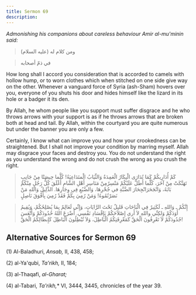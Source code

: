 ```yaml
---
title: Sermon 69
description: 
---
```


*Admonishing his companions about careless behaviour Amir al-mu\'minin
said:*

> ومن كلام له (عليه السلام)

> في ذمّ أصحابه

How long shall I accord you consideration that is accorded to camels
with hollow hump, or to worn clothes which when stitched on one side
give way on the other. Whenever a vanguard force of Syria (ash-Sham)
hovers over you, everyone of you shuts his door and hides himself like
the lizard in its hole or a badger it its den.

By Allah, he whom people like you support must suffer disgrace and he
who throws arrows with your support is as if he throws arrows that are
broken both at head and tail. By Allah, within the courtyard you are
quite numerous but under the banner you are only a few.

Certainly, I know what can improve you and how your crookedness can be
straightened. But I shall not improve your condition by marring myself.
Allah may disgrace your faces and destroy you. You do not understand the
right as you understand the wrong and do not crush the wrong as you
crush the right.

> كَمْ أُدَارِيكُمْ كَمَا تُدَارَى الْبِكَارُ الْعَمِدَةُ وَالثِّيَابُ الْمتَدَاعِيَةُ! كُلَّما حِيصَتْا مِنْ
> جَانِبٍ تَهَتَّكَتْ مِنْ آخَرَ، كُلَّما أَطَلَّ عَلَيْكُمْ مَنْسِرٌمِنْ مَنَاسِرِ أَهْلِ الشَّامِ أَغْلَقَ كُلُّ رَجُلٍ
> مِنْكُمْ بَابَهُ، وَانْجَحَرَانْجِحَارَ الضَّبَّةِ في جُحْرِهَا، وَالضَّبُعِ فِي وِجَارِهَا. الذَّلِيلُ وَاللهِ
> مَنْ نَصَرْتُمُوهُ! وَمَنْ رُمِيَ بِكُمْ فَقَدْ رُمِيَ بِأَفْوَقَ نَاصِلٍ

> إِنَّكُمْ ـ وَاللهِ ـ لَكَثِيرٌ فِي الْبَاحَاتِ قَليِلٌ تَحْتَ الرَّايَاتِ، وَإِنِّي لَعَالِمٌ بِمَا
> يُصْلِحُكُمْ، وَيُقِيمُ أَوَدَكُمْ وَلكِنِّي واللهِ لاَ أَرى إِصْلاَحَكُمْ بَإِفْسَادِ نَفْسِي. أَضْرَعَ اللهُ
> خُدُودَكُمْ وَأَتْعَسَ جُدُودَكُمْ لاَ تَعْرِفُونَ الْحَقَّ كَمَعْرِفَتِكُمُ الْبَاطِلَ، وَلاَ تُبْطِلُونَ الْبَاطِلَ
> كَإِبطَالِكُمُ الْحَقَّ!

## Alternative Sources for Sermon 69

\(1\) Al-Baladhuri, *Ansab,* II, 438, 458;

\(2\) al-Ya'qubi, *Ta\'rikh,* II, 184;

\(3\) al-Thaqafi, *al-Gharat;*

\(4\) al-Tabari, *Ta\'rikh,*\* VI, 3444, 3445, chronicles of the year
39.